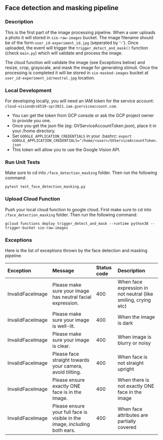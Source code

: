 ## Face detection and masking pipeline

### Description
This is the first part of the image processing pipeline. When a user uploads a photo it will stored in `sie-raw-images` bucket. The image filename should be of the form `user_id-experiment_id.jpg` (seperated by '-'). Once uploaded, the event will trigger the `trigger_detect_and_mask()` function (check `main.py`) which will validate and process the image. 

The cloud function will validate the image (see Exceptions below) and resize, crop, grayscale, and mask the image for generating stimuli. Once the processing is completed it will be stored in `sie-masked-images` bucket at `user_id-experiment_id/neutral.jpg` location. 

### Local Development

For developing locally, you will need an IAM token for the service account: `cloud-vision@cs6510-spr2021.iam.gserviceaccount.com`. 

- You can get the token from GCP console or ask the GCP project owner to provide you one. 
- Once you get the json file (eg: GVServiceAccountToken.json), place it in your /home directory. 
- Set `GOOGLE_APPLICATION_CREDENTIALS` in your .bashrc:
 `export GOOGLE_APPLICATION_CREDENTIALS="/home/<user>/GVServiceAccountToken.json`
- This token will allow you to use the Google Vision API.


### Run Unit Tests

Make sure to cd into `/face_detection_masking` folder. Then run the following command:

```
pytest test_face_detection_masking.py
```

### Upload Cloud Function

Push your local cloud function to google cloud. First make sure to cd into `/face_detection_masking` folder. Then run the following command:

```
gcloud functions deploy trigger_detect_and_mask --runtime python38 --trigger-bucket sie-raw-images
```

### Exceptions

Here is the list of exceptions thrown by the face detection and masking pipeline.

| Exception       | Message        | Status code  | Description |
|:------------- |:-------------|:-----| :-----|
| InvalidFaceImage | Please make sure your image has neutral facial expression. | 400 | When face expression in not neutral (like smiling, crying etc) |
| InvalidFaceImage | Please make sure your image is well-lit. | 400 | When the image is dark |
| InvalidFaceImage | Please make sure your image is clear. | 400 | When image is blurry or noisy |
| InvalidFaceImage | Please face straight towards your camera, avoid tiliting. | 400 | When face is not straight upright |
| InvalidFaceImage | Please ensure exactly ONE face is in the image. | 400 | When there is not exactly ONE face in the image |
| InvalidFaceImage | Please ensure your full face is visible in the image, including both ears. | 400 | When face attributes are partially covered |